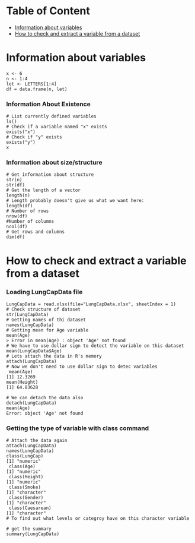 # Table of Content <a name="backtotop"></a>
- [Information about variables](#variableinfo)
- [How to check and extract a variable from a dataset](#chexvariable)


# Information about variables <a name="variableinfo"></a>
```
x <- 6
n <- 1:4
let <- LETTERS[1:4]
df = data.frame(n, let)
```
### Information About Existence
```
# List currently defined variables
ls()
# Check if a variable named "x" exists
exists("x")
# Check if "y" exists
exists("y")
x
```
### Information about size/structure
```
# Get information about structure
str(n)
str(df)
# Get the length of a vector
length(n)
# Length probably doesn't give us what we want here:
length(df)
# Number of rows
nrow(df)
#Number of columns
ncol(df)
# Get rows and columns
dim(df)
```
# How to check and extract a variable from a dataset <a name="chexvariable"></a>
### Loading LungCapData file
```
LungCapData = read.xlsx(file="LungCapData.xlsx", sheetIndex = 1)
# Check structure of dataset
str(LungCapData)
# Getting names of thi dataset 
names(LungCapData)
# Getting mean for Age variable
mean(Age)
> Error in mean(Age) : object 'Age' not found
# We have to use dollar sign to detect the variable on this dataset
mean(LungCapData$Age)
# Lets attach the data in R's memory
attach(LungCapData)
# Now we don't need to use dollar sign to detec variables
 mean(Age)
[1] 12.3269
mean(Height)
[1] 64.83628

# We can detach the data also
detach(LungCapData)
mean(Age)
Error: object 'Age' not found
```
### Getting the type of variable with class command
```
# Attach the data again
attach(LungCapData)
names(LungCapData)
class(LungCap)
[1] "numeric"
 class(Age)
[1] "numeric"
 class(Height)
[1] "numeric"
 class(Smoke)
[1] "character"
 class(Gender)
[1] "character"
 class(Caesarean)
[1] "character"
# To find out what levels or categroy have on this character variable

# get the summary 
summary(LungCapData)
```



